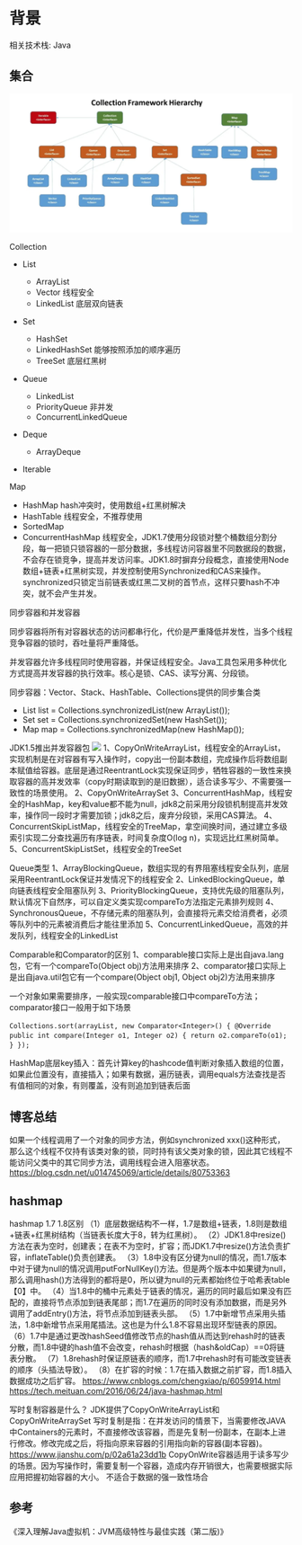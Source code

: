 # 背景

相关技术栈: Java 

## 集合
![](../assets/images/20200707/001.png)

Collection
* List
  - ArrayList 
  - Vector 线程安全
  - LinkedList 底层双向链表

* Set 
  - HashSet 
  - LinkedHashSet 能够按照添加的顺序遍历
  - TreeSet 底层红黑树
  
* Queue
  - LinkedList
  - PriorityQueue 非并发
  - ConcurrentLinkedQueue
  
* Deque
  - ArrayDeque
  
* Iterable

Map
* HashMap hash冲突时，使用数组+红黑树解决
* HashTable 线程安全，不推荐使用
* SortedMap
* ConcurrentHashMap 线程安全，JDK1.7使用分段锁对整个桶数组分割分段，每一把锁只锁容器的一部分数据，多线程访问容器里不同数据段的数据，不会存在锁竞争，提高并发访问率。JDK1.8时摒弃分段概念，直接使用Node数组+链表+红黑树实现，并发控制使用Synchronized和CAS来操作。synchronized只锁定当前链表或红黑二叉树的首节点，这样只要hash不冲突，就不会产生并发。

同步容器和并发容器

同步容器将所有对容器状态的访问都串行化，代价是严重降低并发性，当多个线程竞争容器的锁时，吞吐量将严重降低。

并发容器允许多线程同时使用容器，并保证线程安全。Java工具包采用多种优化方式提高并发容器的执行效率。核心是锁、CAS、读写分离、分段锁。

同步容器：Vector、Stack、HashTable、Collections提供的同步集合类
* List list = Collections.synchronizedList(new ArrayList());
* Set set = Collections.synchronizedSet(new HashSet());
* Map map = Collections.synchronizedMap(new HashMap());

JDK1.5推出并发容器包
![](../assets/images/24550200707/002.png)
1、CopyOnWriteArrayList，线程安全的ArrayList，实现机制是在对容器有写入操作时，copy出一份副本数组，完成操作后将数组副本赋值给容器。底层是通过ReentrantLock实现保证同步，牺牲容器的一致性来换取容器的高并发效率（copy时期读取到的是旧数据），适合读多写少、不需要强一致性的场景使用。
2、CopyOnWriteArraySet
3、ConcurrentHashMap，线程安全的HashMap，key和value都不能为null，jdk8之前采用分段锁机制提高并发效率，操作同一段时才需要加锁；jdk8之后，废弃分段锁，采用CAS算法。
4、ConcurrentSkipListMap，线程安全的TreeMap，拿空间换时间，通过建立多级索引实现二分查找遍历有序链表，时间复杂度O(log n)，实现远比红黑树简单。
5、ConcurrentSkipListSet，线程安全的TreeSet

Queue类型
1、ArrayBlockingQueue，数组实现的有界阻塞线程安全队列，底层采用ReentrantLock保证并发情况下的线程安全
2、LinkedBlockingQueue，单向链表线程安全阻塞队列
3、PriorityBlockingQueue，支持优先级的阻塞队列，默认情况下自然序，可以自定义类实现compareTo方法指定元素排列规则
4、SynchronousQueue，不存储元素的阻塞队列，会直接将元素交给消费者，必须等队列中的元素被消费后才能往里添加
5、ConcurrentLinkedQueue，高效的并发队列，线程安全的LinkedList

Comparable和Comparator的区别
1、comparable接口实际上是出自java.lang包，它有一个compareTo(Object obj)方法用来排序
2、comparator接口实际上是出自java.util包它有一个compare(Object obj1, Object obj2)方法用来排序

一个对象如果需要排序，一般实现comparable接口中compareTo方法；comparator接口一般用于如下场景

`Collections.sort(arrayList, new Comparator<Integer>() {
             @Override
             public int compare(Integer o1, Integer o2) {
                 return o2.compareTo(o1);
             }
         });`

HashMap底层key插入：首先计算key的hashcode值判断对象插入数组的位置，如果此位置没有，直接插入；如果有数据，遍历链表，调用equals方法查找是否有值相同的对象，有则覆盖，没有则追加到链表后面

## 博客总结
如果一个线程调用了一个对象的同步方法，例如synchronized xxx()这种形式，那么这个线程不仅持有该类对象的锁，同时持有该父类对象的锁，因此其它线程不能访问父类中的其它同步方法，调用线程会进入阻塞状态。
<https://blog.csdn.net/u014745069/article/details/80753363>

## hashmap
hashmap 1.7 1.8区别
（1）底层数据结构不一样，1.7是数组+链表，1.8则是数组+链表+红黑树结构（当链表长度大于8，转为红黑树）。
（2）JDK1.8中resize()方法在表为空时，创建表；在表不为空时，扩容；而JDK1.7中resize()方法负责扩容，inflateTable()负责创建表。
（3）1.8中没有区分键为null的情况，而1.7版本中对于键为null的情况调用putForNullKey()方法。但是两个版本中如果键为null，那么调用hash()方法得到的都将是0，所以键为null的元素都始终位于哈希表table【0】中。
（4）当1.8中的桶中元素处于链表的情况，遍历的同时最后如果没有匹配的，直接将节点添加到链表尾部；而1.7在遍历的同时没有添加数据，而是另外调用了addEntry()方法，将节点添加到链表头部。
（5）1.7中新增节点采用头插法，1.8中新增节点采用尾插法。这也是为什么1.8不容易出现环型链表的原因。
（6）1.7中是通过更改hashSeed值修改节点的hash值从而达到rehash时的链表分散，而1.8中键的hash值不会改变，rehash时根据（hash&oldCap）==0将链表分散。
（7）1.8rehash时保证原链表的顺序，而1.7中rehash时有可能改变链表的顺序（头插法导致）。
（8）在扩容的时候：1.7在插入数据之前扩容，而1.8插入数据成功之后扩容。
https://www.cnblogs.com/chengxiao/p/6059914.html
https://tech.meituan.com/2016/06/24/java-hashmap.html

写时复制容器是什么？
JDK提供了CopyOnWriteArrayList和CopyOnWriteArraySet
写时复制是指：在并发访问的情景下，当需要修改JAVA中Containers的元素时，不直接修改该容器，而是先复制一份副本，在副本上进行修改。修改完成之后，将指向原来容器的引用指向新的容器(副本容器)。
https://www.jianshu.com/p/02a61a23dd1b
CopyOnWrite容器适用于读多写少的场景。因为写操作时，需要复制一个容器，造成内存开销很大，也需要根据实际应用把握初始容器的大小。
不适合于数据的强一致性场合
## 参考
《深入理解Java虚拟机：JVM高级特性与最佳实践（第二版)》
